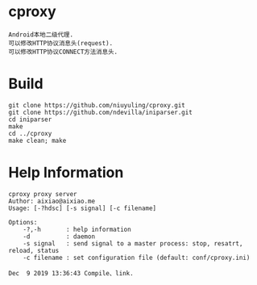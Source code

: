 # cproxy
    Android本地二级代理.  
    可以修改HTTP协议消息头(request).  
    可以修改HTTP协议CONNECT方法消息头.  


# Build
    git clone https://github.com/niuyuling/cproxy.git
    git clone https://github.com/ndevilla/iniparser.git
    cd iniparser
    make
    cd ../cproxy
    make clean; make
    
# Help Information    
    cproxy proxy server
    Author: aixiao@aixiao.me
    Usage: [-?hdsc] [-s signal] [-c filename]

    Options:
        -?,-h       : help information
        -d          : daemon
        -s signal   : send signal to a master process: stop, resatrt, reload, status
        -c filename : set configuration file (default: conf/cproxy.ini)

    Dec  9 2019 13:36:43 Compile、link.
